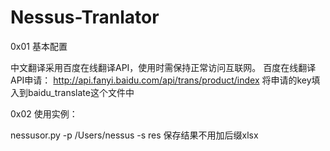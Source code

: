 # Nessus-Tranlator
0x01 基本配置

中文翻译采用百度在线翻译API，使用时需保持正常访问互联网。
百度在线翻译API申请：
http://api.fanyi.baidu.com/api/trans/product/index
将申请的key填入到baidu_translate这个文件中


0x02 使用实例：


nessusor.py -p /Users/nessus -s  res
保存结果不用加后缀xlsx


